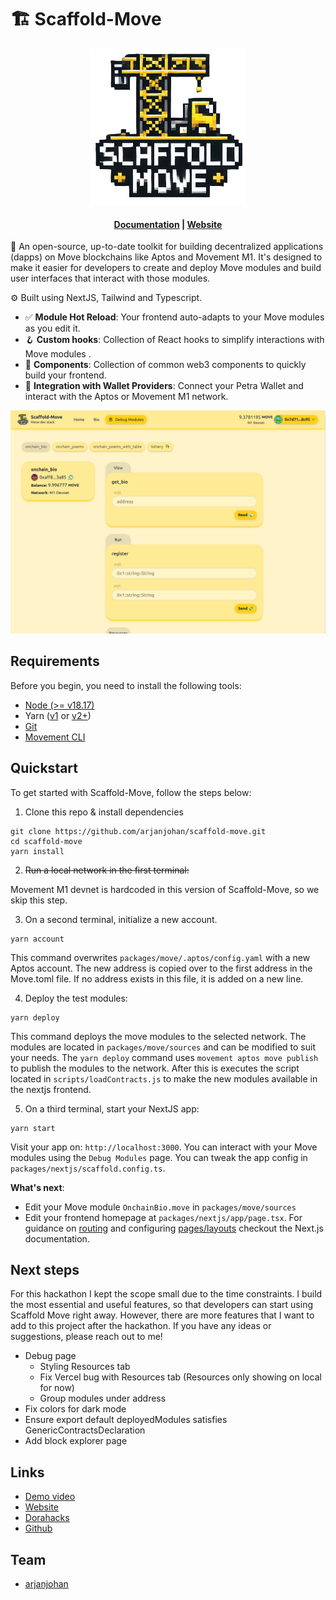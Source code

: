 # 🏗 Scaffold-Move

<div align="center">

![logo](/assets/logo_small.png)
<h4 align="center">
  <a href="https://github.com/arjanjohan/scaffold-move">Documentation</a> |
  <a href="https://scaffold-move-chi.vercel.app/">Website</a>
</h4>
</div>

🧪 An open-source, up-to-date toolkit for building decentralized applications (dapps) on Move blockchains like Aptos and Movement M1. It's designed to make it easier for developers to create and deploy Move modules and build user interfaces that interact with those modules.

⚙️ Built using NextJS, Tailwind and Typescript.

- ✅ **Module Hot Reload**: Your frontend auto-adapts to your Move modules as you edit it.
- 🪝 **Custom hooks**: Collection of React hooks to simplify interactions with Move modules .
- 🧱 **Components**: Collection of common web3 components to quickly build your frontend.
- 🔐 **Integration with Wallet Providers**: Connect your Petra Wallet and interact with the Aptos or Movement M1 network.

![Debug Modules tab](assets/debug.png)

## Requirements

Before you begin, you need to install the following tools:

- [Node (>= v18.17)](https://nodejs.org/en/download/)
- Yarn ([v1](https://classic.yarnpkg.com/en/docs/install/) or [v2+](https://yarnpkg.com/getting-started/install))
- [Git](https://git-scm.com/downloads)
- [Movement CLI]()

## Quickstart

To get started with Scaffold-Move, follow the steps below:

1. Clone this repo & install dependencies

```
git clone https://github.com/arjanjohan/scaffold-move.git
cd scaffold-move
yarn install
```

2. ~~Run a local network in  the first terminal:~~

<!-- ```
yarn chain
``` -->

Movement M1 devnet is hardcoded in this version of Scaffold-Move, so we skip this step.

3. On a second terminal, initialize a new account.

```
yarn account
```

This command overwrites `packages/move/.aptos/config.yaml` with a new Aptos account. The new address is copied over to the first address in the Move.toml file. If no address exists in this file, it is added on a new line.

4. Deploy the test modules:

```
yarn deploy
```

This command deploys the move modules to the selected network. The modules are located in `packages/move/sources` and can be modified to suit your needs. The `yarn deploy` command uses `movement aptos move publish` to publish the modules to the network. After this is executes the script located in `scripts/loadContracts.js` to make the new modules available in the nextjs frontend.

5. On a third terminal, start your NextJS app:

```
yarn start
```

Visit your app on: `http://localhost:3000`. You can interact with your Move modules using the `Debug Modules` page. You can tweak the app config in `packages/nextjs/scaffold.config.ts`.

**What's next**:

- Edit your Move module `OnchainBio.move` in `packages/move/sources`
- Edit your frontend homepage at `packages/nextjs/app/page.tsx`. For guidance on [routing](https://nextjs.org/docs/app/building-your-application/routing/defining-routes) and configuring [pages/layouts](https://nextjs.org/docs/app/building-your-application/routing/pages-and-layouts) checkout the Next.js documentation.
<!-- - Edit your Move modules test in: `packages/hardhat/test`. To run test use `yarn hardhat:test` -->

## Next steps

For this hackathon I kept the scope small due to the time constraints. I build the most essential and useful features, so that developers can start using Scaffold Move right away. However, there are more features that I want to add to this project after the hackathon. If you have any ideas or suggestions, please reach out to me!

- Debug page
  - Styling Resources tab
  - Fix Vercel bug with Resources tab (Resources only showing on local for now)
  - Group modules under address
- Fix colors for dark mode
- Ensure export default deployedModules satisfies GenericContractsDeclaration
- Add block explorer page

## Links

- [Demo video](https://www.loom.com/share/4491aa1f222e409782a5ede3a7ac5cb0)
- [Website](https://scaffold-move-chi.vercel.app/)
- [Dorahacks](https://dorahacks.io/buidl/13953)
- [Github](https://github.com/arjanjohan/scaffold-move)

## Team

- [arjanjohan](https://x.com/arjanjohan/)
